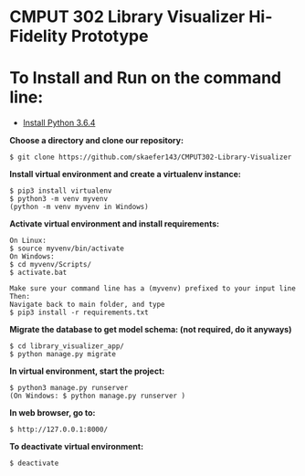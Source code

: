 # CMPUT 302 Library Visualizer Hi-Fidelity Prototype


# To Install and Run on the command line:

- [Install Python 3.6.4](https://www.python.org/downloads/)
  
**Choose a directory and clone our repository:**

	$ git clone https://github.com/skaefer143/CMPUT302-Library-Visualizer


**Install virtual environment and create a virtualenv instance:**
	
	$ pip3 install virtualenv	
	$ python3 -m venv myvenv 
	(python -m venv myvenv in Windows)

**Activate virtual environment and install requirements:**

	On Linux:
	$ source myvenv/bin/activate
	On Windows:
	$ cd myvenv/Scripts/ 
	$ activate.bat

	Make sure your command line has a (myvenv) prefixed to your input line
	Then:
	Navigate back to main folder, and type
	$ pip3 install -r requirements.txt
	
**Migrate the database to get model schema: (not required, do it anyways)**

	$ cd library_visualizer_app/
	$ python manage.py migrate

**In virtual environment, start the project:**

	$ python3 manage.py runserver
	(On Windows: $ python manage.py runserver )
  
**In web browser, go to:**
  
	$ http://127.0.0.1:8000/
  
**To deactivate virtual environment:**

	$ deactivate